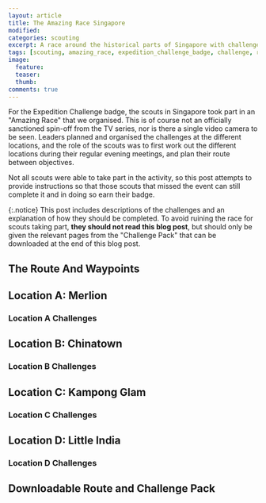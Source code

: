 ```yaml
---
layout: article
title: The Amazing Race Singapore
modified:
categories: scouting
excerpt: A race around the historical parts of Singapore with challenges along the way as part of the Expedition Challenge badge.
tags: [scouting, amazing_race, expedition_challenge_badge, challenge, race, activity, singapore]
image:
  feature:
  teaser: 
  thumb:
comments: true
---
```


For the Expedition Challenge badge, the scouts in Singapore took part in an "Amazing Race" that we organised. This is of course not an officially sanctioned spin-off from the TV series, nor is there a single video camera to be seen. Leaders planned and organised the challenges at the different locations, and the role of the scouts was to first work out the different locations during their regular evening meetings, and plan their route between objectives.

Not all scouts were able to take part in the activity, so this post attempts to provide instructions so that those scouts that missed the event can still complete it and in doing so earn their badge.

{:.notice}
This post includes descriptions of the challenges and an explanation of how they should be completed. To avoid ruining the race for scouts taking part, **they should not read this blog post**, but should only be given the relevant pages from the "Challenge Pack" that can be downloaded at the end of this blog post.

## The Route And Waypoints

## Location A: Merlion

### Location A Challenges

## Location B: Chinatown

### Location B Challenges

## Location C: Kampong Glam

### Location C Challenges

## Location D: Little India

### Location D Challenges

## Downloadable Route and Challenge Pack

